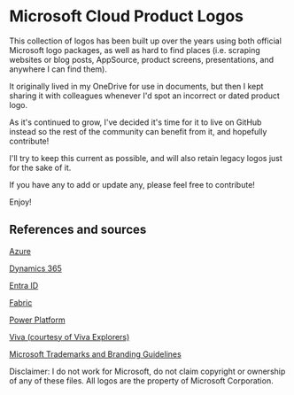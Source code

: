 # Microsoft Cloud Product Logos

This collection of logos has been built up over the years using both official Microsoft logo packages, as well as hard to find places (i.e. scraping websites or blog posts, AppSource, product screens, presentations, and anywhere I can find them).

It originally lived in my OneDrive for use in documents, but then I kept sharing it with colleagues whenever I'd spot an incorrect or dated product logo.

As it's continued to grow, I've decided it's time for it to live on GitHub instead so the rest of the community can benefit from it, and hopefully contribute!


I'll try to keep this current as possible, and will also retain legacy logos just for the sake of it.

If you have any to add or update any, please feel free to contribute!


Enjoy!


## References and sources

[Azure](https://learn.microsoft.com/en-us/azure/architecture/icons/)

[Dynamics 365](https://learn.microsoft.com/en-us/dynamics365/get-started/icons)

[Entra ID](https://learn.microsoft.com/en-us/entra/architecture/architecture-icons)

[Fabric](https://learn.microsoft.com/en-us/fabric/get-started/icons)

[Power Platform](https://learn.microsoft.com/en-us/power-platform/guidance/icons)

[Viva (courtesy of Viva Explorers)](https://github.com/Viva-Explorers/Viva-Icons)


[Microsoft Trademarks and Branding Guidelines](https://learn.microsoft.com/en-us/microsoft-365/cloud-storage-partner-program/online/branding)


Disclaimer: I do not work for Microsoft, do not claim copyright or ownership of any of these files. All logos are the property of Microsoft Corporation.
